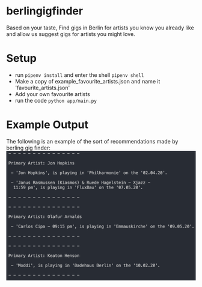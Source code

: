# berlingigfinder
Based on your taste, Find gigs in Berlin for artists you know you already like and allow us suggest gigs for artists you might love.

# Setup
- run `pipenv install` and enter the shell `pipenv shell`
- Make a copy of example_favourite_artists.json and name it 'favourite_artists.json'
- Add your own favourite artists
- run the code `python app/main.py`

# Example Output

The following is an example of the sort of recommendations made by berling gig finder:
![alt text](images/example.png "Example Output")